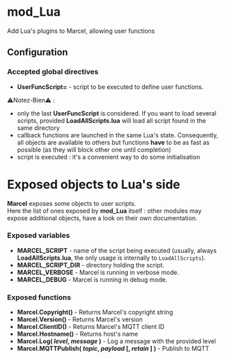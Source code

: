 # mod_Lua
Add Lua's plugins to Marcel, allowing user functions

## Configuration

### Accepted global directives
* **UserFuncScript=** - script to be executed to define user functions.

⚠️Notez-Bien⚠️ : 
  * only the last **UserFuncScript** is considered. If you want to load 
several scripts, provided **LoadAllScripts.lua** will load all script found in the same directory
  * callback functions are launched in the same Lua's state. Consequently, all objects are available 
to others but functions **have** to be as fast as possible (as they will block other one until completion)
  * script is executed : it's a convenient way to do some initialisation

# Exposed objects to Lua's side

**Marcel** exposes some objects to user scripts.<br>
Here the list of ones exposed by **mod_Lua** itself : other modules may expose additional objects, have a look on their own documentation.

### Exposed variables

  * **MARCEL_SCRIPT** - name of the script being executed (usually, always **LoadAllScripts.lua**, the only usage is internally to `LoadAllScripts`).
  * **MARCEL_SCRIPT_DIR** - directory holding the script.
  * **MARCEL_VERBOSE** - Marcel is running in verbose mode.
  * **MARCEL_DEBUG** - Marcel is running in debug mode.

### Exposed functions

  * **Marcel.Copyright()** - Returns Marcel's copyright string
  * **Marcel.Version()** - Returns Marcel's version
  * **Marcel.ClientID()** - Returns Marcel's MQTT client ID
  * **Marcel.Hostname()** - Returns host's name
  * **Marcel.Log( *level*, *message* )** - Log a message with the provided level
  * **Marcel.MQTTPublish( *topic*, *payload* [, *retain* ] )** - Publish to MQTT
